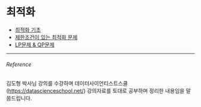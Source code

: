 # 최적화 

- [최적화 기초](https://hojisu.github.io/posts/math/optimization/0501optimization.html)
- [제한조건이 있는 최적화 문제](https://hojisu.github.io/posts/math/optimization/0502constrained-optimization.html)
- [LP문제 & QP문제](https://hojisu.github.io/posts/math/optimization/0503lp-qp-problem.html)


___________________________________
###### Reference
김도형 박사님 강의를 수강하며 데이터사이언티스트스쿨(https://datascienceschool.net/) 강의자료를 토대로 공부하며 정리한 내용임을 말씀드립니다.